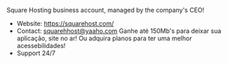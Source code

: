 Square Hosting business account, managed by the company's CEO!
- Website:  https://squarehost.com/
- Contact:  squarehhost@yaaho.com
Ganhe até 150Mb's para deixar sua aplicação, site no ar! Ou
adquira planos para ter uma melhor acessebilidades!
- Support 24/7
